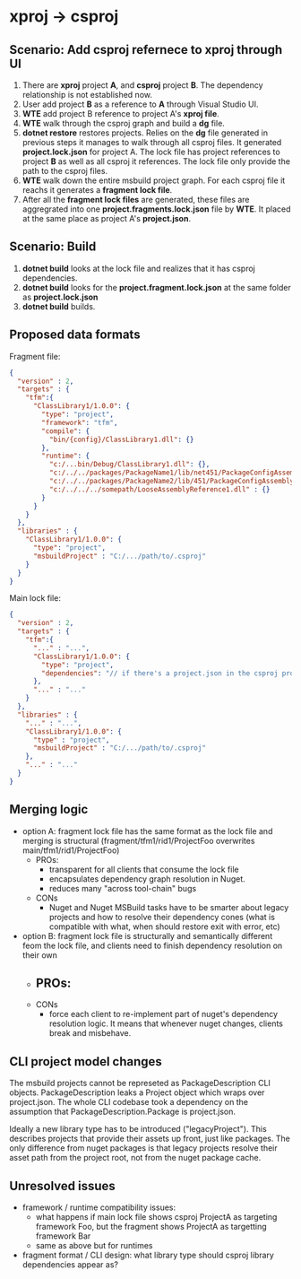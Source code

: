 # xproj -> csproj

## Scenario: Add csproj refernece to xproj through UI

1. There are __xproj__ project __A__, and __csproj__ project __B__. The dependency relationship is not established now.
2. User add project __B__ as a reference to __A__ through Visual Studio UI.
3. __WTE__ add project B reference to project A's __xproj file__.
4. __WTE__ walk through the csproj graph and build a __dg__ file.
5. __dotnet restore__ restores projects. Relies on the __dg__ file generated in previous steps it manages to walk through all csproj files. It generated __project.lock.json__ for project A. The lock file has project references to project __B__ as well as all csproj it references. The lock file only provide the path to the csproj files.
6. __WTE__ walk down the entire msbuild project graph. For each csproj file it reachs it generates a __fragment lock file__.
7. After all the __fragment lock files__ are generated, these files are aggregrated into one __project.fragments.lock.json__ file by __WTE__. It placed at the same place as project A's __project.json__.

## Scenario: Build

1. __dotnet build__ looks at the lock file and realizes that it has csproj dependencies.
2. __dotnet build__ looks for the __project.fragment.lock.json__ at the same folder as __project.lock.json__
3. __dotnet build__ builds.
 
## Proposed data formats
Fragment file:
```json
{
  "version" : 2,
  "targets" : {
    "tfm":{
      "ClassLibrary1/1.0.0": {
        "type": "project",
        "framework": "tfm",
        "compile": {
          "bin/{config}/ClassLibrary1.dll": {}
        },
        "runtime": {
          "c:/...bin/Debug/ClassLibrary1.dll": {},
          "c:/../../packages/PackageName1/lib/net451/PackageConfigAssembly1.dll": {},
          "c:/../../packages/PackageName2/lib/451/PackageConfigAssembly1.dll": {},
          "c:/../../../somepath/LooseAssemblyReference1.dll" : {}
        }
      }
    }
  },
  "libraries" : {
    "ClassLibrary1/1.0.0": {
      "type": "project",
      "msbuildProject" : "C:/.../path/to/.csproj"
    }
  }
}
```

Main lock file:

```json
{
  "version" : 2,
  "targets" : {
    "tfm":{
      "..." : "...",
      "ClassLibrary1/1.0.0": {
        "type": "project",
        "dependencies": "// if there's a project.json in the csproj project; or from packages.config"
      },
      "..." : "..."
    }
  },
  "libraries" : {
    "..." : "...",
    "ClassLibrary1/1.0.0": {
      "type" : "project",
      "msbuildProject" : "C:/.../path/to/.csproj"
    },
    "..." : "..."
  }
}
```

## Merging logic

- option A: fragment lock file has the same format as the lock file and merging is structural (fragment/tfm1/rid1/ProjectFoo overwrites main/tfm1/rid1/ProjectFoo)
    - PROs:
        - transparent for all clients that consume the lock file
        - encapsulates dependency graph resolution in Nuget.
        - reduces many "across tool-chain" bugs
    - CONs
        - Nuget and Nuget MSBuild tasks have to be smarter about legacy projects and how to resolve their dependency cones (what is compatible with what, when should restore exit with error, etc)
- option B: fragment lock file is structurally and semantically different feom the lock file, and clients need to finish dependency resolution on their own
    - PROs:
        - 
    - CONs
        - force each client to re-implement part of nuget's dependency resolution logic. It means that whenever nuget changes, clients break and misbehave.

## CLI project model changes
The msbuild projects cannot be represeted as PackageDescription CLI objects. PackageDescription leaks a Project object which wraps over project.json. The whole CLI codebase took a dependency on the assumption that PackageDescription.Package is project.json.

Ideally a new library type has to be introduced ("legacyProject"). This describes projects that provide their assets up front, just like packages. The only difference from nuget packages is that legacy projects resolve their asset path from the project root, not from the nuget package cache.

## Unresolved issues
- framework / runtime compatibility issues: 
    - what happens if main lock file shows csproj ProjectA as targeting framework Foo, but the fragment shows ProjectA as targetting framework Bar
    - same as above but for runtimes
- fragment format / CLI design: what library type should csproj library dependencies appear as?
